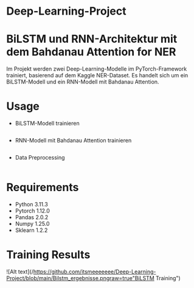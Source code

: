 # Deep-Learning-Project
# BiLSTM und RNN-Architektur mit dem Bahdanau Attention for NER

Im Projekt werden zwei Deep-Learning-Modelle im PyTorch-Framework trainiert, basierend auf dem Kaggle NER-Dataset. Es handelt sich um ein BiLSTM-Modell und ein RNN-Modell mit Bahdanau Attention. 

# Usage
* BiLSTM-Modell trainieren
  
  ```python3 BiLSTM.py
  ```
* RNN-Modell mit Bahdanau Attention trainieren
  
  ```python3 RNNAttention.py
  ```
* Data Preprocessing 
  
  ```python3 data_preprocessing.py
  ```

# Requirements
* Python 3.11.3
* Pytorch 1.12.0
* Pandas 2.0.2
* Numpy 1.25.0
* Sklearn 1.2.2

# Training Results
![Alt text](/https://github.com/itsmeeeeeee/Deep-Learning-Project/blob/main/Bilstm_ergebnisse.pngraw=true"BiLSTM Training")

